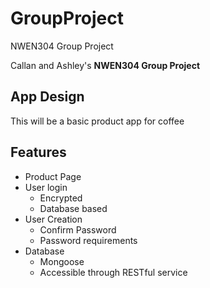 # GroupProject
NWEN304 Group Project 

Callan and Ashley's **NWEN304 Group Project**

## App Design

This will be a basic product app for coffee

## Features
* Product Page
* User login
  * Encrypted
  * Database based
* User Creation
  * Confirm Password
  * Password requirements
* Database
  * Mongoose
  * Accessible through RESTful service

